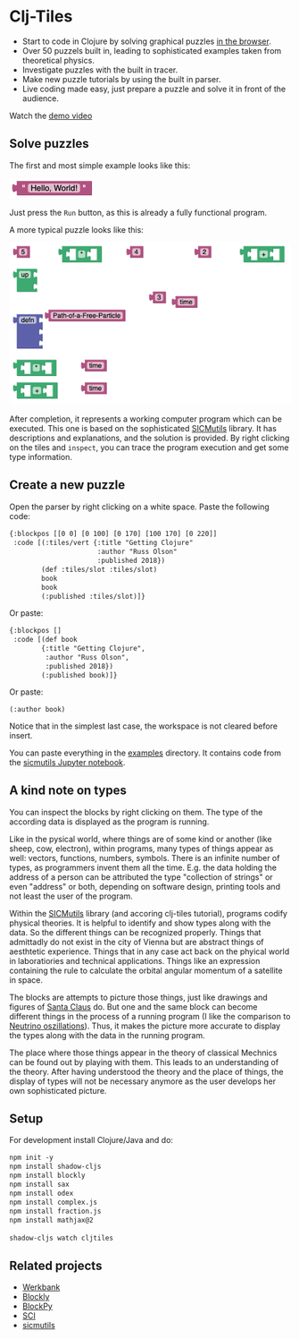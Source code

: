 # Clj-Tiles

* Start to code in Clojure by solving graphical puzzles [in the browser](https://kloimhardt.github.io/cljtiles.html?page=12).
* Over 50 puzzels built in, leading to sophisticated examples taken from theoretical physics.
* Investigate puzzles with the built in tracer.
* Make new puzzle tutorials by using the built in parser.
* Live coding made easy, just prepare a puzzle and solve it in front of the audience.

Watch the [demo video](https://www.youtube.com/watch?v=DHcZkmXKp04)

## Solve puzzles

The first and most simple example looks like this:

![hello](screenshots/hello_world.png)

Just press the `Run` button, as this is already a fully functional program.

A more typical puzzle looks like this:

![pendulum](screenshots/pendulum_begin.png)

After completion, it represents a working computer program which can be executed. This one is based on the sophisticated [SICMutils](https://github.com/sicmutils/sicmutils) library. It has descriptions and explanations, and the solution is provided. By right clicking on the tiles and `inspect`, you can trace the program execution and get some type information.

## Create a new puzzle

Open the parser by right clicking on a white space. Paste the following code:
```
{:blockpos [[0 0] [0 100] [0 170] [100 170] [0 220]]
 :code [(:tiles/vert {:title "Getting Clojure"
                      :author "Russ Olson"
                      :published 2018})
        (def :tiles/slot :tiles/slot)
        book
        book
        (:published :tiles/slot)]}
```

Or paste:
```
{:blockpos []
 :code [(def book
        {:title "Getting Clojure",
         :author "Russ Olson",
         :published 2018})
        (:published book)]}
```
Or paste:
```
(:author book)
```
Notice that in the simplest last case, the workspace is not cleared before insert.

You can paste everything in the [examples](https://github.com/kloimhardt/clj-tiles/tree/master/examples) directory. It contains code from the [sicmutils Jupyter notebook](https://github.com/sicmutils/sicmutils/blob/master/jupyter/book-examples.ipynb).

## A kind note on types

You can inspect the blocks by right clicking on them. The type of the according data is displayed as the program is running.

Like in the pysical world, where things are of some kind or another (like sheep, cow, electron), within programs, many types of things appear as well: vectors, functions, numbers, symbols. There is an infinite number of types, as programmers invent them all the time. E.g. the data holding the address of a person can be attributed the type "collection of strings" or even "address" or both, depending on software design, printing tools and not least the user of the program.


Within the [SICMutils](https://github.com/littleredcomputer/sicmutils) library (and accoring clj-tiles tutorial), programs codify physical theories. It is helpful to identify and show types along with the data. So the different things can be recognized properly. Things that admittadly do not exist in the city of Vienna but are abstract things of aesthtetic experience. Things that in any case act back on the phyical world in laboratiories and technical applications. Things like an expression containing the rule to calculate the orbital angular momentum of a satellite in space.

The blocks are attempts to picture those things, just like drawings and figures of [Santa Claus](https://en.wikipedia.org/wiki/Yes,_Virginia,_there_is_a_Santa_Claus) do. But one and the same block can become different things in the process of a running program (I like the comparison to [Neutrino oszillations](https://en.wikipedia.org/wiki/Neutrino_oscillation)). Thus, it makes the picture more accurate to display the types along with the data in the running program.

The place where those things appear in the theory of classical Mechnics can be found out by playing with them. This leads to an understanding of the theory. After having understood the theory and the place of things, the display of types will not be necessary anymore as the user develops her own sophisticated picture.

## Setup

For development install Clojure/Java and do:
 ```
 npm init -y
 npm install shadow-cljs
 npm install blockly
 npm install sax
 npm install odex
 npm install complex.js
 npm install fraction.js
 npm install mathjax@2
 
 shadow-cljs watch cljtiles
 ```
## Related projects
* [Werkbank](https://github.com/kloimhardt/werkbank)
* [Blockly](https://developers.google.com/blockly)
* [BlockPy](https://think.cs.vt.edu/blockpy/) 
* [SCI](https://github.com/borkdude/sci)
* [sicmutils](https://github.com/sicmutils/sicmutils)
